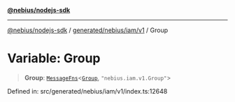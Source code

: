 [**@nebius/nodejs-sdk**](../../../../../README.md)

---

[@nebius/nodejs-sdk](../../../../../README.md) / [generated/nebius/iam/v1](../README.md) / Group

# Variable: Group

> **Group**: [`MessageFns`](../../../../../runtime/protos/core/interfaces/MessageFns.md)\<[`Group`](../interfaces/Group.md), `"nebius.iam.v1.Group"`\>

Defined in: src/generated/nebius/iam/v1/index.ts:12648
